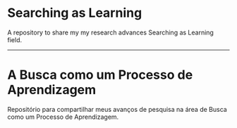 # Searching as Learning


A repository to share my my research advances Searching as Learning field.

---

# A Busca como um Processo de Aprendizagem

Repositório para compartilhar meus avanços de pesquisa na área de Busca como um Processo de Aprendizagem.
